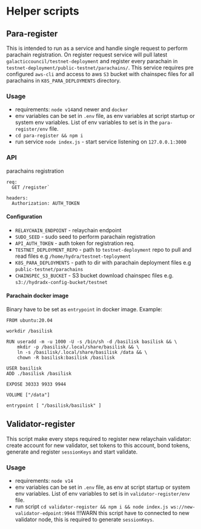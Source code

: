 
# Helper scripts

## Para-register

This is intended to run as a service and handle single request to perform parachain registration. On register request service will pull latest `galacticcouncil/testnet-deployment` and register every parachain in `testnet-deployment/public-testnet/parachains/`. This service requires pre configured `aws-cli` and access to aws `S3` bucket with chainspec files for all parachains in `K8S_PARA_DEPLOYMENTS` directory. 

### Usage

* requirements: `node v14`and newer and `docker`
* env variables can be set in `.env` file, as env variables at script startup or system env variables. List of env variables to set is in the `para-register/env` file.
* `cd para-register && npm i`
* run service `node index.js` - start service listening on `127.0.0.1:3000`

### API
parachains registration
```
req:
  GET /register`

headers: 
  Authorization: AUTH_TOKEN
```

#### Configuration

* `RELAYCHAIN_ENDPOINT` - relaychain endpoint
* `SUDO_SEED` - sudo seed to perform parachain registration
* `API_AUTH_TOKEN` - auth token for registration req. 
* `TESTNET_DEPLOYMENT_REPO` - path to `testnet-deployment` repo to pull and read files e.g `/home/hydra/testnet-teployment`
* `K8S_PARA_DEPLOYMENTS` - path to dir with parachain deployment files e.g `public-testnet/parachains`
* `CHAINSPEC_S3_BUCKET` - S3 bucket download chainspec files e.g. `s3://hydradx-config-bucket/testnet`



#### Parachain docker image
Binary have to be set as `entrypoint` in docker image. Example:
```
FROM ubuntu:20.04

workdir /basilisk

RUN useradd -m -u 1000 -U -s /bin/sh -d /basilisk basilisk && \
    mkdir -p /basilisk/.local/share/basilisk && \
    ln -s /basilisk/.local/share/basilisk /data && \
    chown -R basilisk:basilisk /basilisk

USER basilisk
ADD ./basilisk /basilisk

EXPOSE 30333 9933 9944

VOLUME ["/data"]

entrypoint [ "/basilisk/basilisk" ]
```

## Validator-register

This script make every steps required to register new relaychain validator: create account for new validator, set tokens to this account, bond tokens, generate and register `sessionKeys` and start validate.

### Usage
* requirements: `node v14`
* env variables can be set in `.env` file, as env at script startup or system env variables. List of env variables to set is in `validator-register/env` file.
* run script `cd validator-register && npm i && node index.js ws://new-validator-edpoint:9944` !!!WARN this script have to connected to new validator node, this is required to generate `sessionKeys`.
